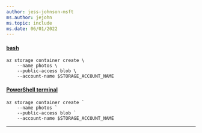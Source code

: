 ```yaml
---
author: jess-johnson-msft
ms.author: jejohn
ms.topic: include
ms.date: 06/01/2022
---
```


#### [bash](#tab/terminal-bash)

```azurecli
az storage container create \
    --name photos \
    --public-access blob \
    --account-name $STORAGE_ACCOUNT_NAME
```

#### [PowerShell terminal](#tab/terminal-powershell)

```azurecli
az storage container create `
    --name photos `
    --public-access blob `
    --account-name $STORAGE_ACCOUNT_NAME
```

---
